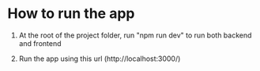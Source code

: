 # How to run the app

1) At the root of the project folder, run "npm run dev" to run both backend and frontend

2) Run the app using this url (http://localhost:3000/)